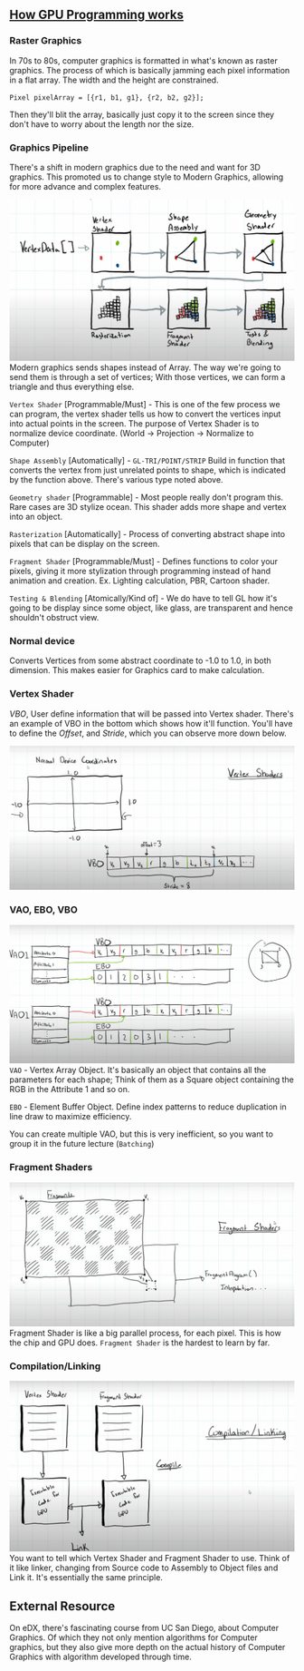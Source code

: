 ## [How GPU Programming works ](https://www.youtube.com/watch?v=TAXEND6xSYU&list=PLtrSb4XxIVbp8AKuEAlwNXDxr99e3woGE&index=5)

### Raster Graphics
In 70s to 80s, computer graphics is formatted in what's known as raster graphics. 
The process of which is basically jamming each pixel information in a flat array. The width
and the height are constrained.


```
Pixel pixelArray = [{r1, b1, g1}, {r2, b2, g2}];
```

Then they'll blit the array, basically just copy it to the screen since they don't have to 
worry about the length nor the size.

### Graphics Pipeline
There's a shift in modern graphics due to the need and want for 3D graphics. This promoted
us to change style to Modern Graphics, allowing for more advance and complex features.

![Graphic Pipleine from Gabe's tutorial](../Images/Graphic_Pipline.png)
Modern graphics sends shapes instead of Array. The way we're going to send them is through 
a set of vertices; With those vertices, we can form a triangle and thus everything else.

`Vertex Shader` [Programmable/Must] - This is one of the few process we can program, the vertex
shader tells us how to convert the vertices input into actual points in the screen. The purpose
of Vertex Shader is to normalize device coordinate. (World -> Projection -> Normalize to Computer)

`Shape Assembly` [Automatically] - `GL-TRI/POINT/STRIP` Build in function that converts the vertex
from just unrelated points to shape, which is indicated by the function above. There's various type
noted above.

`Geometry shader` [Programmable] - Most people really don't program this. Rare cases are 3D
stylize ocean. This shader adds more shape and vertex into an object.

`Rasterization` [Automatically] - Process of converting abstract shape into pixels that can
be display on the screen. 

`Fragment Shader` [Programmable/Must] - Defines functions to color your pixels, giving it more
stylization through programming instead of hand animation and creation. Ex. Lighting calculation,
PBR, Cartoon shader.

`Testing & Blending` [Atomically/Kind of] - We do have to tell GL how it's going to be display since
some object, like glass, are transparent and hence shouldn't obstruct view.

### Normal device 
Converts Vertices from some abstract coordinate to -1.0 to 1.0, in both dimension. This makes
easier for Graphics card to make calculation.

### Vertex Shader
*VBO*, User define information that will be passed into Vertex shader. There's an example of 
VBO in the bottom which shows how it'll function. You'll have to define the *Offset*, and *Stride*, which you can
observe more down below.

![Normal Device coordinate, Vertex Shader, and VBO](../Images/Normalize.png)

### VAO, EBO, VBO
![VAO, EBO, VBO and importance](../Images/VAOVBOEBO.png)
`VAO` - Vertex Array Object. It's basically an object that contains all the parameters for
each shape; Think of them as a Square object containing the RGB in the Attribute 1 and so on. 

`EBO` - Element Buffer Object. Define index patterns to reduce duplication in line draw to
maximize efficiency.

You can create multiple VAO, but this is very  inefficient, so you want to group it in the 
future lecture (`Batching`)

### Fragment Shaders
![Fragment Shaders](../Images/Fragment_Shader.png)
Fragment Shader is like a big parallel process, for each pixel. This is how the chip and GPU 
does. `Fragment Shader` is the hardest to learn by far.

### Compilation/Linking
![Compilation/Linking](../Images/compliation_Linking.png)
You want to tell which Vertex Shader and Fragment Shader to use. Think of it like linker, 
changing from Source code to Assembly to Object files and Link it. It's essentially the same
principle.

## External Resource
On eDX, there's fascinating course from UC San Diego, about Computer Graphics. Of which 
they not only mention algorithms for Computer graphics, but they also give more depth on
the actual history of Computer Graphics with algorithm developed through time.